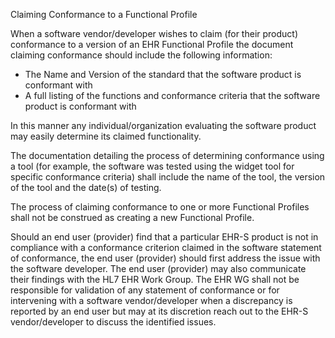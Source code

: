 Claiming Conformance to a Functional Profile

When a software vendor/developer wishes to claim (for their product) conformance to a version of an EHR
Functional Profile the document claiming conformance should include the following information:
* The Name and Version of the standard that the software product is conformant with
* A full listing of the functions and conformance criteria that the software product is conformant with

In this manner any individual/organization evaluating the software product may easily determine its claimed
functionality.

The documentation detailing the process of determining conformance using a tool (for example, the software
was tested using the widget tool for specific conformance criteria) shall include the name of the tool, the version
of the tool and the date(s) of testing.

The process of claiming conformance to one or more Functional Profiles shall not be construed as creating a
new Functional Profile.

Should an end user (provider) find that a particular EHR-S product is not in compliance with a conformance
criterion claimed in the software statement of conformance, the end user (provider) should first address the
issue with the software developer. The end user (provider) may also communicate their findings with the HL7
EHR Work Group. The EHR WG shall not be responsible for validation of any statement of conformance or for
intervening with a software vendor/developer when a discrepancy is reported by an end user but may at its
discretion reach out to the EHR-S vendor/developer to discuss the identified issues.
